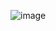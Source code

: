 ![image](https://github.com/gauravhalnawar1011/AWS/assets/140076717/365cfad3-083a-4214-81a0-6d7f8ca808a3)
